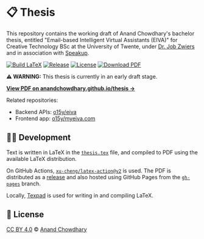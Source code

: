 # 📋 Thesis

This repository contains the working draft of Anand Chowdhary's bachelor thesis, entitled "Email-based Intelligent Virtual Assistants (EIVA)" for Creative Technology BSc at the University of Twente, under [Dr. Job Zwiers](https://people.utwente.nl/j.zwiers) and in association with [Speakup](https://www.speakup.nl).

[![Build LaTeX](https://github.com/AnandChowdhary/thesis/workflows/Build%20LaTeX/badge.svg)](https://github.com/AnandChowdhary/thesis/actions)
[![Release](https://badgen.net/github/release/AnandChowdhary/thesis)](https://github.com/AnandChowdhary/thesis/releases)
[![License](https://badgen.net/github/license/AnandChowdhary/thesis)](./LICENSE)
[![Download PDF](https://badgen.net/badge/download/PDF/purple)](https://anandchowdhary.github.io/thesis/)

**⚠️ WARNING:** This thesis is currently in an early draft stage.

[**View PDF on anandchowdhary.github.io/thesis →**](https://anandchowdhary.github.io/thesis/)

Related repositories:

- Backend APIs: [o15y/eiva](https://github.com/o15y/eiva)
- Frontend app: [o15y/myeiva.com](https://github.com/o15y/myeiva.com)

## 👩‍💻 Development

Text is written in LaTeX in the [`thesis.tex`](./thesis.tex) file, and compiled to PDF using the available LaTeX distribution.

On GitHub Actions, [`xu-cheng/latex-action@v2`](https://github.com/xu-cheng/latex-action) is used. The PDF is distributed as a [release](https://github.com/AnandChowdhary/thesis/releases) and also hosted using GitHub Pages from the [`gh-pages`](https://github.com/AnandChowdhary/thesis/tree/gh-pages) branch.

Locally, [Texpad](https://www.texpad.com) is used for writing in and compiling LaTeX.

## 📄 License

[CC BY 4.0](./LICENSE) © [Anand Chowdhary](https://anandchowdhary.com)
